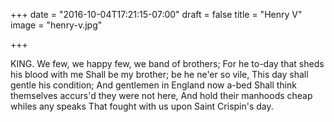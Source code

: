 +++
date = "2016-10-04T17:21:15-07:00"
draft = false
title = "Henry V"
image = "henry-v.jpg"

+++

KING. We few, we happy few, we band of brothers;
For he to-day that sheds his blood with me
Shall be my brother; be he ne'er so vile,
This day shall gentle his condition;
And gentlemen in England now a-bed
Shall think themselves accurs'd they were not here,
And hold their manhoods cheap whiles any speaks
That fought with us upon Saint Crispin's day.
